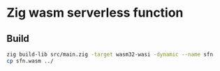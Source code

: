 # Zig wasm serverless function

## Build

```sh
zig build-lib src/main.zig -target wasm32-wasi -dynamic --name sfn
cp sfn.wasm ../
```
